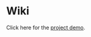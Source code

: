 # Wiki

Click here for the [project demo](https://www.youtube.com/watch?v=cpdaouNE7E0&list=PLGERVsyQHm-t_dSXR-Rr8gGDZ3iscq7u3).

